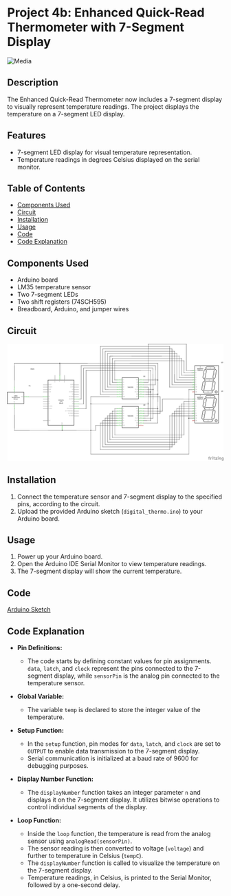 # Project 4b: Enhanced Quick-Read Thermometer with 7-Segment Display

![Media](media/dt.gif)

## Description
The Enhanced Quick-Read Thermometer now includes a 7-segment display to visually represent temperature readings. The project displays the temperature on a 7-segment LED display.

## Features
- 7-segment LED display for visual temperature representation.
- Temperature readings in degrees Celsius displayed on the serial monitor.

## Table of Contents
- [Components Used](#components-used)
- [Circuit](#circuit)
- [Installation](#installation)
- [Usage](#usage)
- [Code](#code)
- [Code Explanation](#code-explanation)

## Components Used
- Arduino board
- LM35 temperature sensor
- Two 7-segment LEDs
- Two shift registers (74SCH595)
- Breadboard, Arduino, and jumper wires

## Circuit
![Circuit Diagram](circuit/digital_thermo_schem.jpg)

## Installation
1. Connect the temperature sensor and 7-segment display to the specified pins, according to the circuit.
2. Upload the provided Arduino sketch (`digital_thermo.ino`) to your Arduino board.

## Usage
1. Power up your Arduino board.
2. Open the Arduino IDE Serial Monitor to view temperature readings.
3. The 7-segment display will show the current temperature.

## Code
[Arduino Sketch](code/digital_thermo.ino)

## Code Explanation
- **Pin Definitions:**
  - The code starts by defining constant values for pin assignments. `data`, `latch`, and `clock` represent the pins connected to the 7-segment display, while `sensorPin` is the analog pin connected to the temperature sensor.

- **Global Variable:**
  - The variable `temp` is declared to store the integer value of the temperature.

- **Setup Function:**
  - In the `setup` function, pin modes for `data`, `latch`, and `clock` are set to `OUTPUT` to enable data transmission to the 7-segment display.
  - Serial communication is initialized at a baud rate of 9600 for debugging purposes.

- **Display Number Function:**
  - The `displayNumber` function takes an integer parameter `n` and displays it on the 7-segment display. It utilizes bitwise operations to control individual segments of the display.

- **Loop Function:**
  - Inside the `loop` function, the temperature is read from the analog sensor using `analogRead(sensorPin)`.
  - The sensor reading is then converted to voltage (`voltage`) and further to temperature in Celsius (`tempC`).
  - The `displayNumber` function is called to visualize the temperature on the 7-segment display.
  - Temperature readings, in Celsius, is printed to the Serial Monitor, followed by a one-second delay.
